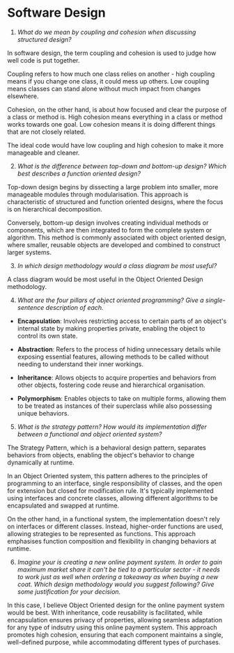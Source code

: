 # Software Design

1. *What do we mean by coupling and cohesion when discussing structured design?*

In software design, the term coupling and cohesion is used to judge how well code is put together.

Coupling refers to how much one class relies on another - high coupling means if you change one class, it could mess up others. Low coupling means classes can stand alone without much impact from changes elsewhere.

Cohesion, on the other hand, is about how focused and clear the purpose of a class or method is. High cohesion means everything in a class or method works towards one goal. Low cohesion means it is doing different things that are not closely related.

The ideal code would have low coupling and high cohesion to make it more manageable and cleaner.

2. *What is the difference between top-down and bottom-up design? Which best describes a function oriented design?*

Top-down design begins by dissecting a large problem into smaller, more manageable modules through modularisation. This approach is characteristic of structured and function oriented designs, where the focus is on hierarchical decomposition.

Conversely, bottom-up design involves creating individual methods or components, which are then integrated to form the complete system or algorithm. This method is commonly associated with object oriented design, where smaller, reusable objects are developed and combined to construct larger systems.

3. *In which design methodology would a class diagram be most useful?*

A class diagram would be most useful in the Object Oriented Design methodology.


4. *What are the four pillars of object oriented programming? Give a single-sentence description of each.*

- **Encapsulation**: Involves restricting access to certain parts of an object's internal state by making properties private, enabling the object to control its own state.

- **Abstraction**: Refers to the process of hiding unnecessary details while exposing essential features, allowing methods to be called without needing to understand their inner workings.

- **Inheritance**: Allows objects to acquire properties and behaviors from other objects, fostering code reuse and hierarchical organisation.

- **Polymorphism**: Enables objects to take on multiple forms, allowing them to be treated as instances of their superclass while also possessing unique behaviors.


5. *What is the strategy pattern? How would its implementation differ between a functional and object oriented system?*

The Strategy Pattern, which is a behavioral design pattern, separates behaviors from objects, enabling the object's behavior to change dynamically at runtime.

In an Object Oriented system, this pattern adheres to the principles of programming to an interface, single responsibility of classes, and the open for extension but closed for modification rule. It's typically implemented using interfaces and concrete classes, allowing different algorithms to be encapsulated and swapped at runtime.

On the other hand, in a functional system, the implementation doesn't rely on interfaces or different classes. Instead, higher-order functions are used, allowing strategies to be represented as functions. This approach emphasises function composition and flexibility in changing behaviors at runtime.


6. *Imagine your is creating a new online payment system. In order to gain maximum market share it can't be tied to a particular sector - it needs to work just as well when ordering a takeaway as when buying a new coat. Which design methodology would you suggest following? Give some justification for your decision.*

In this case, I believe Object Oriented design for the online payment system would be best. With inheritance, code reusability is facilitated, while encapsulation ensures privacy of properties, allowing seamless adaptation for any type of indsutry using this online payment system. This approach promotes high cohesion, ensuring that each component maintains a single, well-defined purpose, while accommodating different types of purchases.